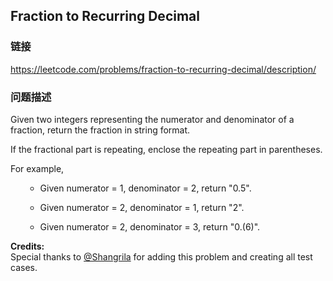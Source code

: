 ## Fraction to Recurring Decimal  
### 链接  
https://leetcode.com/problems/fraction-to-recurring-decimal/description/  
### 问题描述
Given two integers representing the numerator and denominator of a fraction, return the fraction in string format.

If the fractional part is repeating, enclose the repeating part in parentheses.


For example,
<ul>
- Given numerator = 1, denominator = 2, return "0.5".
- Given numerator = 2, denominator = 1, return "2".
- Given numerator = 2, denominator = 3, return "0.(6)".
</ul>


**Credits:**<br />Special thanks to [@Shangrila](https://oj.leetcode.com/discuss/user/Shangrila) for adding this problem and creating all test cases.
